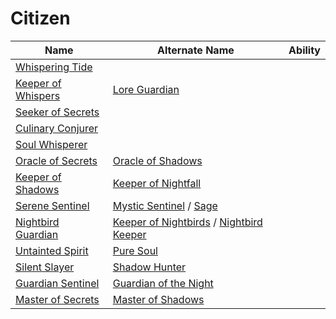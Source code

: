 # Citizen

| Name                                          | Alternate Name                                                                                                                      | Ability |
| --------------------------------------------- | ----------------------------------------------------------------------------------------------------------------------------------- | ------- |
| [Whispering Tide](./whispering-tide.md)       |                                                                                                                                     |         |
| [Keeper of Whispers](./keeper-of-whispers.md) | [Lore Guardian](./keeper-of-whispers.md#lore-guardian)                                                                              |         |
| [Seeker of Secrets](./seeker-of-secrets.md)   |                                                                                                                                     |         |
| [Culinary Conjurer](./culinary-conjurer.md)   |                                                                                                                                     |         |
| [Soul Whisperer](./soul-whisperer.md)         |                                                                                                                                     |         |
| [Oracle of Secrets](./oracle-of-secrets.md)   | [Oracle of Shadows](./oracle-of-secrets.md#oracle-of-shadows)                                                                       |         |
| [Keeper of Shadows](./keeper-of-shadows.md)   | [Keeper of Nightfall](./keeper-of-shadows.md#keeper-of-nightfall)                                                                   |         |
| [Serene Sentinel](./serene-sentinel.md)       | [Mystic Sentinel](./serene-sentinel.md#mystic-sentinel) / [Sage](./serene-sentinel.md#sage)                                         |         |
| [Nightbird Guardian](./nightbird-guardian.md) | [Keeper of Nightbirds](./nightbird-guardian.md#keeper-of-nightbirds) / [Nightbird Keeper](./nightbird-guardian.md#nightbird-keeper) |         |
| [Untainted Spirit](./untainted-spirit.md)     | [Pure Soul](./untainted-spirit.md#pure-soul)                                                                                        |         |
| [Silent Slayer](./silent-slayer.md)           | [Shadow Hunter](./silent-slayer.md#shadow-hunter)                                                                                   |         |
| [Guardian Sentinel](./guardian-sentinel.md)   | [Guardian of the Night](./guardian-sentinel.md#guardian-of-the-night)                                                               |         |
| [Master of Secrets](./master-of-secrets.md)   | [Master of Shadows](./master-of-secrets.md#master-of-shadows)                                                                       |         |

